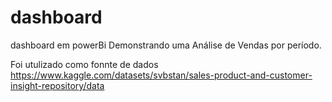 # dashboard
 dashboard em powerBi 
 Demonstrando uma Análise de Vendas por período.

Foi utulizado como fonnte de dados https://www.kaggle.com/datasets/svbstan/sales-product-and-customer-insight-repository/data

